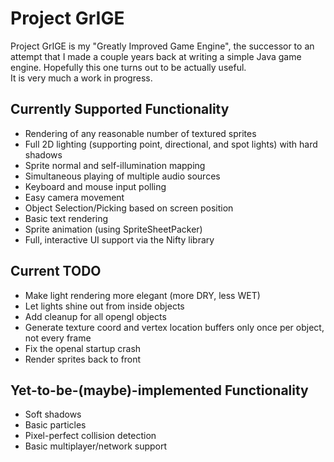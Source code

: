 Project GrIGE
=============
Project GrIGE is my "Greatly Improved Game Engine", the successor to an attempt that I made a couple years back at writing a simple Java game engine.
Hopefully this one turns out to be actually useful.  
It is very much a work in progress.

Currently Supported Functionality
---------------------------------
* Rendering of any reasonable number of textured sprites
* Full 2D lighting (supporting point, directional, and spot lights) with hard shadows
* Sprite normal and self-illumination mapping
* Simultaneous playing of multiple audio sources
* Keyboard and mouse input polling
* Easy camera movement
* Object Selection/Picking based on screen position
* Basic text rendering
* Sprite animation (using SpriteSheetPacker)
* Full, interactive UI support via the Nifty library

Current TODO
-----------------------------------
* Make light rendering more elegant (more DRY, less WET)
* Let lights shine out from inside objects
* Add cleanup for all opengl objects
* Generate texture coord and vertex location buffers only once per object, not every frame
* Fix the openal startup crash
* Render sprites back to front

Yet-to-be-(maybe)-implemented Functionality
-----------------------------------
* Soft shadows
* Basic particles
* Pixel-perfect collision detection
* Basic multiplayer/network support
